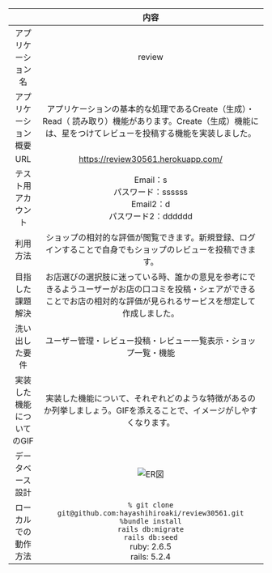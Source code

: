 |  |内容 | 
|:-----------:|:------------:|
| アプリケーション名      | review   |
| アプリケーション概要 |アプリケーションの基本的な処理であるCreate（生成）・Read（ 読み取り）機能があります。Create（生成）機能には、星をつけてレビューを投稿する機能を実装しました。|
| URL |https://review30561.herokuapp.com/|
| テスト用アカウント  | Email：s<br>パスワード：ssssss <br>Email2：d<br>パスワード2：dddddd |
| 利用方法   | ショップの相対的な評価が閲覧できます。新規登録、ログインすることで自身でもショップのレビューを投稿できます。 |
| 目指した課題解決   | お店選びの選択肢に迷っている時、誰かの意見を参考にできるようユーザーがお店の口コミを投稿・シェアができることでお店の相対的な評価が見られるサービスを想定して作成しました。 |
| 洗い出した要件|ユーザー管理・レビュー投稿・レビュー一覧表示・ショップ一覧・機能|
| 実装した機能についてのGIF|実装した機能について、それぞれどのような特徴があるのか列挙しましょう。GIFを添えることで、イメージがしやすくなります。|
| データベース設計|	![ER図](https://gyazo.com/04aa6cabf7a86c906c746856f7fd0c54.png)|
| ローカルでの動作方法|`% git clone git@github.com:hayashihiroaki/review30561.git`<br>  `%bundle install` <br>`rails db:migrate` <br>`rails db:seed` <br>ruby: 2.6.5 <br>rails: 5.2.4|